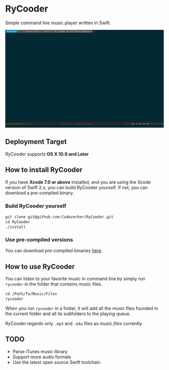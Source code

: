 # RyCooder
Simple command line music player written in Swift.

![](./assets/demo.gif)

## Deployment Target

RyCooder supports __OS X 10.9 and Later__

## How to install RyCooder

If you have __Xcode 7.0 or above__ installed, and you are using the Xcode version of Swift 2.x, you can build RyCooder yourself. 
If not, you can download a pre-compiled binary.

### Build RyCooder yourself

```
git clone git@github.com:Codezerker/RyCooder.git
cd RyCooder
./install
```

### Use pre-compiled versions

You can download pre-compiled binaries [here](https://github.com/Codezerker/RyCooder/releases).

## How to use RyCooder

You can listen to your favorite music in command line by simply run `rycooder` in the folder that contains music files.

```
cd /Path/To/Music/Files
rycooder
```

When you run `rycooder` in a folder, it will add all the music files founded in the current folder and all its subfolders to the playing queue. 

RyCooder regards only `.mp3` and `.m4a` files as _music files_ currently.

## TODO

- Parse iTunes music library
- Support more audio formats
- Use the latest open source Swift toolchain

